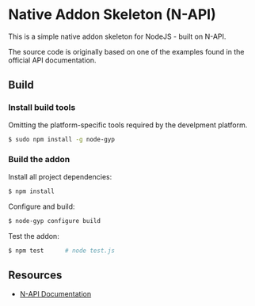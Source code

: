 # Native Addon Skeleton (N-API)

This is a simple native addon skeleton for NodeJS - built on N-API.

The source code is originally based on one of the examples found in the official API documentation.

## Build

### Install build tools

Omitting the platform-specific tools required by the develpment platform.

```sh
$ sudo npm install -g node-gyp
```

### Build the addon

Install all project dependencies:

```sh
$ npm install
```

Configure and build:

```sh
$ node-gyp configure build
```

Test the addon:

```sh
$ npm test      # node test.js
```

## Resources 

* [N-API Documentation](https://nodejs.org/api/n-api.html)